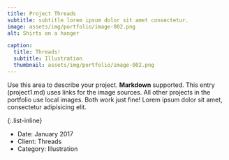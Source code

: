 ```yaml
---
title: Project Threads
subtitle: subtitle lorem ipsum dolor sit amet consectetur.
image: assets/img/portfolio/image-002.png
alt: Shirts on a hanger

caption:
  title: Threads!
  subtitle: Illustration
  thumbnail: assets/img/portfolio/image-002.png
---
```

Use this area to describe your project. **Markdown** supported. This entry (project1.md) uses links for the image sources. All other projects in the portfolio use local images. Both work just fine! Lorem ipsum dolor sit amet, consectetur adipisicing elit. 

{:.list-inline}
- Date: January 2017
- Client: Threads
- Category: Illustration

